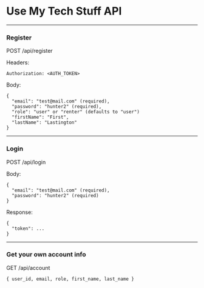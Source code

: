 # Use My Tech Stuff API

---

### Register

POST /api/register

Headers:
```
Authorization: <AUTH_TOKEN>
```

Body:
```
{
  "email": "test@mail.com" (required),
  "password": "hunter2" (required),
  "role": "user" or "renter" (defaults to "user")
  "firstName": "First",
  "lastName": "Lastington"
}
```

---

### Login

POST /api/login

Body:
```
{
  "email": "test@mail.com" (required),
  "password": "hunter2" (required)
}
```

Response:
```
{
  "token": ...
}
```

---

### Get your own account info

GET /api/account
```
{ user_id, email, role, first_name, last_name }
```


